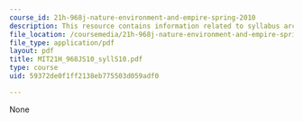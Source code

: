 ```yaml
---
course_id: 21h-968j-nature-environment-and-empire-spring-2010
description: This resource contains information related to syllabus archive for 2010.
file_location: /coursemedia/21h-968j-nature-environment-and-empire-spring-2010/59372de0f1ff2138eb775503d059adf0_MIT21H_968JS10_syllS10.pdf
file_type: application/pdf
layout: pdf
title: MIT21H_968JS10_syllS10.pdf
type: course
uid: 59372de0f1ff2138eb775503d059adf0

---
```

None